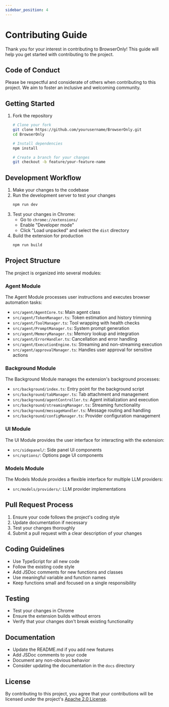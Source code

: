 ```yaml
---
sidebar_position: 4
---
```


# Contributing Guide

Thank you for your interest in contributing to BrowserOnly! This guide will help you get started with contributing to the project.

## Code of Conduct

Please be respectful and considerate of others when contributing to this project. We aim to foster an inclusive and welcoming community.

## Getting Started

1. Fork the repository
   ```bash
   # Clone your fork
   git clone https://github.com/yourusername/BrowserOnly.git
   cd BrowserOnly
   
   # Install dependencies
   npm install
   
   # Create a branch for your changes
   git checkout -b feature/your-feature-name
   ```

## Development Workflow

1. Make your changes to the codebase
2. Run the development server to test your changes
   ```bash
   npm run dev
   ```
3. Test your changes in Chrome:
   - Go to `chrome://extensions/`
   - Enable "Developer mode"
   - Click "Load unpacked" and select the `dist` directory
4. Build the extension for production
   ```bash
   npm run build
   ```

## Project Structure

The project is organized into several modules:

### Agent Module

The Agent Module processes user instructions and executes browser automation tasks:

- `src/agent/AgentCore.ts`: Main agent class
- `src/agent/TokenManager.ts`: Token estimation and history trimming
- `src/agent/ToolManager.ts`: Tool wrapping with health checks
- `src/agent/PromptManager.ts`: System prompt generation
- `src/agent/MemoryManager.ts`: Memory lookup and integration
- `src/agent/ErrorHandler.ts`: Cancellation and error handling
- `src/agent/ExecutionEngine.ts`: Streaming and non-streaming execution
- `src/agent/approvalManager.ts`: Handles user approval for sensitive actions

### Background Module

The Background Module manages the extension's background processes:

- `src/background/index.ts`: Entry point for the background script
- `src/background/tabManager.ts`: Tab attachment and management
- `src/background/agentController.ts`: Agent initialization and execution
- `src/background/streamingManager.ts`: Streaming functionality
- `src/background/messageHandler.ts`: Message routing and handling
- `src/background/configManager.ts`: Provider configuration management

### UI Module

The UI Module provides the user interface for interacting with the extension:

- `src/sidepanel/`: Side panel UI components
- `src/options/`: Options page UI components

### Models Module

The Models Module provides a flexible interface for multiple LLM providers:

- `src/models/providers/`: LLM provider implementations

## Pull Request Process

1. Ensure your code follows the project's coding style
2. Update documentation if necessary
3. Test your changes thoroughly
4. Submit a pull request with a clear description of your changes

## Coding Guidelines

- Use TypeScript for all new code
- Follow the existing code style
- Add JSDoc comments for new functions and classes
- Use meaningful variable and function names
- Keep functions small and focused on a single responsibility

## Testing

- Test your changes in Chrome
- Ensure the extension builds without errors
- Verify that your changes don't break existing functionality

## Documentation

- Update the README.md if you add new features
- Add JSDoc comments to your code
- Document any non-obvious behavior
- Consider updating the documentation in the `docs` directory

## License

By contributing to this project, you agree that your contributions will be licensed under the project's [Apache 2.0 License](https://github.com/parsaghaffari/BrowserOnly/blob/main/LICENSE).
